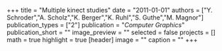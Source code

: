 +++
title = "Multiple kinect studies"
date = "2011-01-01"
authors = ["Y. Schroder","A. Scholz","K. Berger","K. Ruhl","S. Guthe","M. Magnor"]
publication_types = ["2"]
publication = "_Computer Graphics_"
publication_short = ""
image_preview = ""
selected = false
projects = []
math = true
highlight = true
[header]
image = ""
caption = ""
+++

